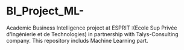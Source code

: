 # BI_Project_ML-
Academic Business Intelligence project at ESPRIT :(Ecole Sup Privée d'Ingénierie et de Technologies) in partnership with Talys-Consulting company. This repository includs Machine Learning part.
